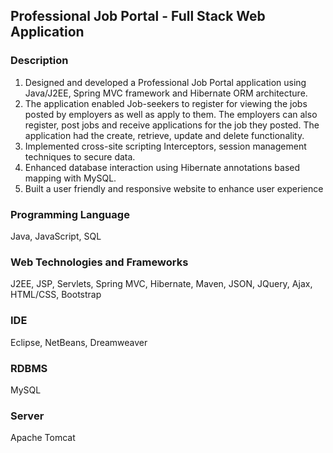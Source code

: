 ## Professional Job Portal - Full Stack Web Application

### Description
1. Designed and developed a Professional Job Portal application using Java/J2EE, Spring MVC framework and Hibernate ORM architecture.
2. The application enabled Job-seekers to register for viewing the jobs posted by employers as well as apply to them. The employers can also register, post jobs and receive applications for the job they posted. The application had the create, retrieve, update and delete functionality.
3. Implemented cross-site scripting Interceptors, session management techniques to secure data. 
4. Enhanced database interaction using Hibernate annotations based mapping with MySQL.
5. Built a user friendly and responsive website to enhance user experience

### Programming Language
Java, JavaScript, SQL

### Web Technologies and Frameworks
J2EE, JSP, Servlets, Spring MVC, Hibernate, Maven, JSON, JQuery, Ajax, HTML/CSS, Bootstrap

### IDE
Eclipse, NetBeans, Dreamweaver

### RDBMS
MySQL

### Server
Apache Tomcat
